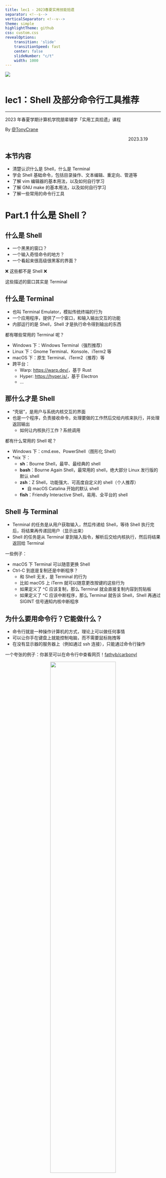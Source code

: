 ```yaml
---
title: lec1 - 2023春夏实用技能拾遗
separator: <!--s-->
verticalSeparator: <!--v-->
theme: simple
highlightTheme: github
css: custom.css
revealOptions:
    transition: 'slide'
    transitionSpeed: fast
    center: false
    slideNumber: "c/t"
    width: 1000
---
```


<div class="middle center">
<div style="width: 100%">

<img src="logo.png" style="margin-bottom: 1em">

# lec1：Shell 及部分命令行工具推荐

<hr/>

2023 年春夏学期计算机学院朋辈辅学「实用工具拾遗」课程

By [@TonyCrane](https://github.com/TonyCrane)

<div style="text-align: right; margin-top: 1em;">
<p>2023.3.19&emsp;&emsp;&emsp;</p>
</div>

</div>
</div>

<!--v-->

## 本节内容

- 清楚认识什么是 Shell，什么是 Terminal
- 学会 Shell 基础命令，包括目录操作、文本编辑、重定向、管道等
- 了解 vim 编辑器的基本用法，以及如何自行学习
- 了解 GNU make 的基本用法，以及如何自行学习
- 了解一些常用的命令行工具

<!--s-->

<div class="middle center">
<div style="width: 100%">

# Part.1 什么是 Shell？

</div>
</div>

<!--v-->

## 什么是 Shell

- 一个黑黑的窗口？
- 一个输入奇怪命令的地方？
- 一个看起来很高级很黑客的界面？

<div class="fragment">

❌ 这些都不是 Shell ❌

</div>

<div class="fragment">

这些描述的窗口其实是 Terminal

</div>

<!--v-->

## 什么是 Terminal

- 也叫 Terminal Emulator，模拟传统终端的行为
- 一个应用程序，提供了一个窗口，和输入输出交互的功能
- 内部运行的是 Shell，Shell 才是执行命令得到输出的东西

<div class="fragment">

都有哪些常用的 Terminal 呢？

</div>

<div class="fragment">

- Windows 下：Windows Terminal（强烈推荐）
- Linux 下：Gnome Terminal、Konsole、iTerm2 等
- macOS 下：原生 Terminal、iTerm2（推荐）等
- 跨平台：
    - Warp: <https://warp.dev/>，基于 Rust
    - Hyper: <https://hyper.is/>，基于 Electron
    - ...

</div>

<!--v-->

## 那什么才是 Shell

- “壳层”，是用户与系统内核交互的界面
- 也是一个程序，负责接收命令，处理要做的工作然后交给内核来执行，并处理返回输出
    - 如何让内核执行工作？系统调用

<div class="fragment">

都有什么常用的 Shell 呢？

</div>  

<div class="fragment">

- Windows 下：cmd.exe、PowerShell（图形化 Shell）
- *nix 下：
    - **sh**：Bourne Shell，最早、最经典的 shell
    - **bash**：Bourne Again Shell，最常用的 shell，绝大部分 Linux 发行版的默认 shell
    - **zsh**：Z Shell，功能强大、可高度自定义的 shell（个人推荐）
        - 自 macOS Catalina 开始的默认 shell
    - **fish**：Friendly Interactive Shell，易用、全平台的 shell

</div>

<!--v-->

## Shell 与 Terminal

- Terminal 的任务是从用户获取输入，然后传递给 Shell，等待 Shell 执行完后，将结果再传递回用户（显示出来）
- Shell 的任务是从 Terminal 拿到输入指令，解析后交给内核执行，然后将结果返回给 Terminal

一些例子：

- macOS 下 Terminal 可以随意更换 Shell
- Ctrl-C 到底是复制还是中断程序？
    - 和 Shell 无关，是 Terminal 的行为
    - 比如 macOS 上 iTerm 就可以随意更改按键的这些行为
    - 如果定义了 ^C 应该复制，那么 Terminal 就会直接复制内容到剪贴板
    - 如果定义了 ^C 应该中断程序，那么 Terminal 就告诉 Shell，Shell 再通过 SIGINT 信号通知内核中断程序

<!--v-->

## 为什么要用命令行？它能做什么？

- 命令行就是一种操作计算机的方式，理论上可以做任何事情
- 可以让你手在键盘上就能控制电脑，而不需要鼠标拖拽等
- 在没有显示器的服务器上（例如通过 ssh 连接），只能通过命令行操作

一个夸张的例子：你甚至可以在命令行中查看网页！[fathyb/carbonyl](https://github.com/fathyb/carbonyl)

<div style="text-align: center;">
<img src="img1.png" width="65%" style="margin: 0 auto;">
</div>

<!--v-->

## *关于 zsh 的一些推荐配置

- oh-my-zsh：<https://ohmyz.sh/>，一个 zsh 的配置框架，支持主题、插件等配置
- powerlevel10k（p10k）：一个 oh-my-zsh 的主题，配置简单，好看
- 插件：
    - git：oh-my-zsh 自带插件，提供 git 相关的提示
    - zsh-autosuggestions：自动提示输入过的历史命令
    - zsh-syntax-highlighting：命令语法高亮
    - autojump：快速跳转到曾经跳转过的目录
    - ...

具体安装方法等请见：<https://note.tonycrane.cc/cs/tools/shell/>

<!--s-->

<div class="middle center">
<div style="width: 100%">

# Part.2 基础 Shell 命令

以 bash/zsh 为例

</div>
</div>

<!--v-->

## Prompt 与路径意识

- Prompt 即命令提示符，用来等待输入并给你提供一些信息
- 其中最重要的信息就是**当前路径**，也称工作路径，是当前 Shell 所处的“位置”
    - 一定要时时刻刻知道自己“在哪里”
    - 因为基本所有命令的行为都和当前路径有关
- 通常还要有的信息是当前正在操作的**用户**
    - 和权限有关，比如普通用户还是 root 等

<br/>

<div class="fragment">

- 向其中输入命令然后回车，就可以执行命令
- 输入 pwd，这个命令用来获取当前路径
    - 可见 ~ 代表的就是当前用户的 “home” 目录
- *nix 下的路径分隔符是 /，Windows 下是 \
- 而且 Windows 下有多个“根目录”，即不同“盘符”，比如 C:\、D:\ 等

</div>

<!--v-->

## 路径相关命令

- pwd：获取当前路径
- cd *path*：切换路径
    - *path* 可以是“相对路径”或者“绝对路径”
    - *path* 中 ~ 代表 home，. 代表当前路径，.. 代表上一级路径

<!--v-->

## 文件/目录操作命令

- ls：列出当前路径下的文件和目录
    - -a：列出所有文件和目录，包括隐藏文件
    - -l：列出详细信息
- touch *file*：创建一个文件
- mkdir *dir*：创建一个目录
- rm *file*：删除一个文件
    - -r：递归删除目录；-f：强制删除
- rmdir *dir*：删除一个空目录（rm -r *dir* 删除目录及其下全部内容）
- cp *src* *dst*：复制文件或目录
    - -r：递归复制目录
- mv *src* *dst*：移动文件或目录（重命名）
- find *path* -name *pattern*：在 *path* 下查找文件名匹配 *pattern* 的文件

<!--v-->

## 文件内容查看命令

- cat *file*：输出文件内容
    - -n：输出行号
- head -n *lines* *file*：输出文件前 *lines* 行
- tail -n *lines* *file*：输出文件后 *lines* 行
- more/less *file*：分页输出文件内容
    - 空格翻页，回车下一行，q 退出
    - less 的功能更多，比如查找，更好的翻页等，用法见 less --help

<!--v-->

## 其他命令

- echo：输出字符串（常配合重定向/管道使用）
- whoami：获取当前用户
- date：获取当前时间
- clear：清屏
- ps：显示进程信息
- kill：杀死进程
- man：查看 man 文档
- grep：查找文件内容（常配合重定向/管道使用）
- diff：比较文件/目录内容
- ln：创建链接
- whereis/which：查找命令所在位置
- ...

<!--v-->

## 重定向

- 即文件流重定向
- shell 中三种流：stdin 标准输入，stdout 标准输出，stderr 标准错误
- 如何更便捷地将输出存入文件/将文件内容作为程序输入？通过重定向
- 通过 > *file* 将 stdout 重定向到文件，通过 < *file* 将文件重定向到 stdin
- 通过 2> *file* 将 stderr 重定向到文件
- 两个右箭头（大于号）>> 表示追加模式，即不覆盖原文件，而是追加到文件末尾
- 通过 &> *file* 将 stdout 和 stderr 重定向到文件

<div class="fragment">

常见用法：

- echo "hello" > *file*：将字符串 hello 写入文件
- cat *file* > *file2*：将文件内容复制到另一个文件
- diff *file1* *file2* > *file3*：将 diff 的输出写入文件
- ./a.out < *file*：将文件作为程序的输入

</div>

<!--v-->

## 管道

- 通过管道（pipe）可以将一个命令的输出作为另一个命令的输入
- 使用 | 操作符，将左侧 stdout 重定向到右侧 stdin
- 通过管道可以将多个命令连接起来，形成一个命令序列，可以通过一行命令来完成相对复杂的操作（e.g. [SadServers](https://sadservers.com/) Saskatoon）
    ```bash
    $ cat /home/admin/access.log | cut -d ' ' -f 1 | sort | uniq -c | sort | tail -n 1
    ```
- 复杂命令看不懂？推荐：[explainshell](https://explainshell.com/)

常用搭配：

- *some command* | tail -n *lines*：只输出最后 *lines* 行
- *some command* | less：分页输出
- *some command* | grep *pattern*：在输出中查找匹配 *pattern* 的行
- 与 cut / sort / uniq / awk 等命令搭配，处理文本数据
- ...

<!--v-->

## *环境变量

- 一些记录了系统信息的变量，方便程序来使用
- 通过 echo $*var* 来查看某一环境变量的值，env 命令查看所有环境变量
- 一个关于环境变量和 shell 命令执行的例子
    - 🤔 命令是什么（例如 ls）？
    - -> 是一个程序（/bin/ls），执行命令就是执行程序
    - 🤔 为什么 shell 可以只通过 ls 就找到 /bin/ls 这个可执行文件？
    - -> 在 PATH 环境变量中查找
    - 🤔 为什么一定要用 ./a.out 而不是 a.out 来执行程序？
    - -> 因为 .（即当前目录）并不在 PATH 变量中
- 设置环境变量
    - export *var*=*value*：设置环境变量
        - 仅在当前执行的 shell 中有效，如何持久化 -> 写入配置文件
    - unset *var*：删除环境变量，或通过 export 将值设为空

<!--v-->

## *配置文件

- 本质上是在加载 shell 时执行的一些脚本文件
    - 比如 Linux 上 bash 在启动时会依此加载并执行以下文件（有省略）：
        - /etc/environment -> /etc/profile -> ~/.profile -> ~/.bashrc
    - 所以只要将 export 语句写入上述中的一个（一般是 ~/.bashrc）就可以自动对所有 shell 设置环境变量
- 设置了 shell 的配置文件后，重开新 shell 才会有效果
    - 不想重开？可以使用 source *file* 来立刻加载某一配置文件
        - 其实就相当于直接运行了一下这个文件中的脚本
- 除了 shell 的配置文件外，其他程序的配置文件也经常存放在 home 下
    - 且通常以 . 开头（隐藏），以 rc 结尾（run command）
    - 比如后面会说到的 ~/.vimrc

<!--s-->

<div class="middle center">
<div style="width: 100%">

# Part.3 vim 基础用法

</div>
</div>

<!--v-->

## 什么是 vim？

- vi 和 vim？
    - vi: 大部分 *nix 系统自带的老牌文本编辑器
    - vim: vi improved，vi 的升级版，功能更强大
- 基于命令行的文本/代码编辑器
- 如何在你的电脑上使用 vim
    - Linux/macOS：直接通过包管理器（apt/yum/brew 等）安装
    - Windows：
        - 使用 WSL，里面安装 vim
        - 使用 [Gvim](https://www.vim.org/download.php) 或 [neovim](https://neovim.io/)
    - VSCode 的 [vim 插件](https://marketplace.visualstudio.com/items?itemName=vscodevim.vim)也是一个选择
    - neovim：全平台的 vim 升级版，可配合 [LunarVim](https://www.lunarvim.org/) 开箱即用

<!--v-->

## 模式

- vim 中有多种模式，可以让你只通过键盘就完成各种操作
- 常用模式：
    - Normal 模式：默认模式，用于移动光标、处理文本、执行命令等
    - Insert 模式：用于输入文本
    - Command 模式：用于执行命令
    - *Visual 模式：用于选择文本

<div style="text-align: center; margin-top: 0.5em;">
<img src="lec1/modes.png" width="70%" style="margin: 0 auto;">
</div>


<!--v-->

## Cheat Sheet

- From [vimcheatsheet.com](https://vimcheatsheet.com/)

<div style="text-align: center; margin-top: 0.5em;">
<img src="lec1/vimcheatsheet.png" width="70%" style="margin: 0 auto;">
</div>

<!--v-->

## Cheat Sheet

- From [ViEmu](http://www.viemu.com/a_vi_vim_graphical_cheat_sheet_tutorial.html)

<div style="text-align: center; margin-top: 0.5em;">
<img src="lec1/vim-cheat-sheet.gif" width="70%" style="margin: 0 auto;">
</div>

<!--v-->

## vim 基础操作

- 同系列更多教程图片见 [ViEmu](http://www.viemu.com/a_vi_vim_graphical_cheat_sheet_tutorial.html)

<div style="text-align: center; margin-top: 0.5em;">
<img src="lec1/vi-vim-tutorial-1.gif" width="70%" style="margin: 0 auto;">
</div>

<!--v-->

## *vim 配置文件

- 通过 ~/.vimrc 文件来进行配置
- 我个人的几条简单配置：
    ```text
    syntax on
    set expandtab
    set number
    set autoindent
    set smartindent
    set tabstop=4
    set shiftwidth=4
    set softtabstop=4
    set laststatus=2
    set mouse=a
    set scrolloff=4
    inoremap { {}<ESC>i
    inoremap {<CR> {<CR>}<ESC>O
    ```

<!--v-->

## vim 学习资源

- 🏆 vim 自带教程：vimtutor（直接输入命令）
- [Vim Adventures](https://vim-adventures.com/)：一个游戏，通过游戏的方式学习 vim
    - PS: 这个是 copilot 非要给我加的（x
- Cheat Sheets:
    - [vimcheatsheet.com](https://vimcheatsheet.com/)
    - [ViEmu](http://www.viemu.com/a_vi_vim_graphical_cheat_sheet_tutorial.html)
    - [vim.rtorr.com](https://vim.rtorr.com/lang/zh_cn) 在线文字版
- Vim 从入门到精通：[wsdjeg/vim-galore-zh_cn](https://github.com/wsdjeg/vim-galore-zh_cn)

<br/>

❗️4.8（第六周）周六下午 15:00~16:30 zcxgg 会用单独一次课专门讲解 vim


<!--s-->

<div class="middle center">
<div style="width: 100%">

# Part.4 GNU make 简介

</div>
</div>

<!--v-->

## 为什么要用 make？

- 一个词来说就是：**自动化**
- 只需要写一个 Makefile，就可以通过一句命令来自动化地完成编译、测试、打包、部署等一系列操作
    - 即使是 Linux 内核，也可以通过一句 make 来完成编译
- 而且它不仅仅是用来编译 C/C++ 的，还可以用来执行任何命令
    - 比如说在编写本课程 slide 的时候，就是用 make 来简化输入命令的
    - 有些时候会比 shell 脚本更容易编写
        - 处理依赖、读取命令行输入等 make 都会帮你完成

<!--v-->

## 简介：如何编写 Makefile

```makefile
target ...: prerequisites ...
    command
    ...
    ...
```

- target: 目标文件/可执行文件/标签
    - .PHONY 定义伪目标
        ```makefile
        .PHONY: clean
        ```
- prerequisites: 依赖文件/依赖 target
- command: 执行的命令
    - 即触发 target 时执行的 shell 命令
    - 开头加 `@` 不会在终端输出命令本身
    - 开头加 `-` 会忽略命令执行失败的错误，继续向下执行

<!--v-->

## 简介：Makefile 变量

- 变量定义：
    - VAR = value，value 会在使用时才被展开（可以在文件任何位置）
    - VAR := value，右边的 value 会在定义时就被展开
    - VAR ?= value，如果 VAR 未定义，则定义为 value
    - VAR += value，将 value 追加到 VAR 的末尾
- 变量引用：
    - $(VAR)：引用变量 VAR（Makefile 中的变量引用）
    - ${VAR}：引用变量 VAR（Shell 中的变量引用）
    - 会以“字符串”的形式展开（类似 C 中的宏展开）
    - 可以通过 $(shell command) 来将 command 的输出结果作为替换的值
    - 可以直接使用环境变量，如 $(PATH)

<!--v-->

## 简介：make 命令

- make 后面可以跟多个 target，指定执行的内容
    - 如果不跟任何 target，则默认执行第一个 target
- 可以在 make 后面直接通过 `VAR=value` 的形式来定义变量
    - 优先级：make 后 > Makefile 中定义 > 环境变量（make 前）
- 一些常用的 make 命令 flag：
    - make -f *FILE*：指定 Makefile 文件
    - make -n：不执行命令，只显示命令
    - make -s：不显示命令
    - make -j N：并行执行 N 个任务
    - make -k：忽略错误，继续执行

<!--v-->

## more?

- 条件判断？
- 函数？
- 模式规则？模式变量？
- 隐含规则？隐含变量？
- 自动化变量 $@ 等？

❗️6.17（第十六周）周六下午 15:00~16:30 zcxgg 会专门讲解 make 和 cmake

更多资料：

- 🏆 和我一起写 Makefile：[seisman/how-to-write-makefile](https://seisman.github.io/how-to-write-makefile/)
- GNU make 官方文档：[GNU make](https://www.gnu.org/software/make/manual/make.html)
    

<!--s-->

<div class="middle center">
<div style="width: 100%">

# Part.5 其他命令行工具推荐

</div>
</div>

<!--v-->

## 一些推荐的命令行工具

- [sharkdp/bat](https://github.com/sharkdp/bat)：类似于 cat 的命令行工具，但是支持语法高亮（Rust 实现）
- [sharkdp/fd](https://github.com/sharkdp/fd)：类似 find 的增强工具（Rust 实现）
- [sharkdp/hexyl](https://github.com/sharkdp/hexyl)：更美观的命令行 16 进制查看器（Rust 实现）
- [aristocratos/btop](https://github.com/aristocratos/btop)：类似 top 的命令行资源监控工具（~~看门老大爷看板~~）
- [dylanaraps/neofetch](https://github.com/dylanaraps/neofetch)：更漂亮地显示系统信息（~~装逼专用~~）
- [ogham/exa](https://github.com/ogham/exa)：ls 的增强版（Rust 实现）
- [ajeetdsouza/zoxide](https://github.com/ajeetdsouza/zoxide)：cd 的增强版，自带 autojump 功能（Rust 实现）
- [crate-ci/typos](https://github.com/crate-ci/typos)：文档/代码拼写检查（Rust 实现）
- [root-project/cling](https://github.com/root-project/cling)：交互式 C++ 解释器（这下不是 Rust 了）

（~~怎么写着写着就变成了 Rust CLI 程序推荐~~）

<!--s-->

<div class="middle center">
<div style="width: 100%">

# 谢谢大家

<hr/>

**Questions?**

</div>
</div>